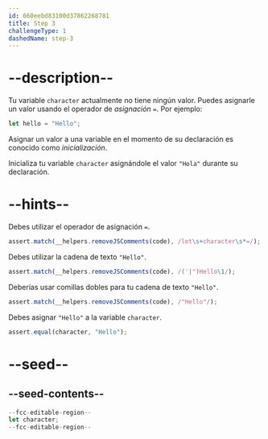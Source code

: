 ```yaml
---
id: 660eebd83100d37862268781
title: Step 3
challengeType: 1
dashedName: step-3
---
```


# --description--

Tu variable `character` actualmente no tiene ningún valor. Puedes asignarle un valor usando el operador de <dfn>asignación</dfn> `=`. Por ejemplo:

```js
let hello = "Hello";
```

Asignar un valor a una variable en el momento de su declaración es conocido como <dfn>inicialización</dfn>.

Inicializa tu variable `character` asignándole el valor `"Hola"` durante su declaración.

# --hints--

Debes utilizar el operador de asignación `=`.

```js
assert.match(__helpers.removeJSComments(code), /let\s+character\s*=/);
```

Debes utilizar la cadena de texto `"Hello"`.

```js
assert.match(__helpers.removeJSComments(code), /('|")Hello\1/);
```

Deberías usar comillas dobles para tu cadena de texto `"Hello"`.

```js
assert.match(__helpers.removeJSComments(code), /"Hello"/);
```

Debes asignar `"Hello"` a la variable `character`.

```js
assert.equal(character, "Hello");
```

# --seed--

## --seed-contents--

```js
--fcc-editable-region--
let character;
--fcc-editable-region--
```
